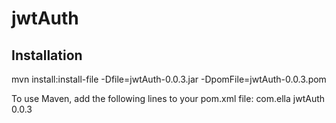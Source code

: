 # jwtAuth

## Installation
  mvn install:install-file -Dfile=jwtAuth-0.0.3.jar -DpomFile=jwtAuth-0.0.3.pom
  
To use Maven, add the following lines to your pom.xml file:
  <project>
    <dependencies>
      <dependency>
        <groupId>com.ella</groupId>
        <artifactId>jwtAuth</artifactId>
        <version>0.0.3</version>
      </dependency>
    </dependencies>
  </project>
